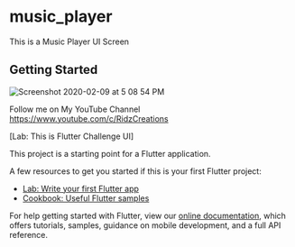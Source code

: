 # music_player

This is a Music Player UI Screen

## Getting Started

![Screenshot 2020-02-09 at 5 08 54 PM](https://github.com/MohammadRijwan/music_player/blob/master/assets/tiday%20%E2%80%93%207.png)

Follow me on My YouTube Channel https://www.youtube.com/c/RidzCreations

[Lab: This is Flutter Challenge UI]

This project is a starting point for a Flutter application.

A few resources to get you started if this is your first Flutter project:

- [Lab: Write your first Flutter app](https://flutter.dev/docs/get-started/codelab)
- [Cookbook: Useful Flutter samples](https://flutter.dev/docs/cookbook)

For help getting started with Flutter, view our
[online documentation](https://flutter.dev/docs), which offers tutorials,
samples, guidance on mobile development, and a full API reference.
